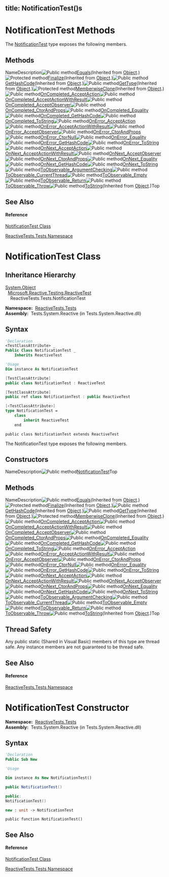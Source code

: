 title: NotificationTest()s
---
# NotificationTest Methods

The [NotificationTest](NotificationTest/NotificationTest) type exposes the following members.

## Methods

NameDescription![Public method](https://reactiveui.net/assets/img/Hh303103.pubmethod(en-us,VS.103).gif "Public method")[Equals](https://msdn.microsoft.com/en-us/library/m:system.object.equals(system.object)(v=VS.103))(Inherited from [Object](https://msdn.microsoft.com/en-us/library/e5kfa45b).)![Protected method](https://reactiveui.net/assets/img/Hh303103.protmethod(en-us,VS.103).gif "Protected method")[Finalize](https://msdn.microsoft.com/en-us/library/4k87zsw7)(Inherited from [Object](https://msdn.microsoft.com/en-us/library/e5kfa45b).)![Public method](https://reactiveui.net/assets/img/Hh303103.pubmethod(en-us,VS.103).gif "Public method")[GetHashCode](https://msdn.microsoft.com/en-us/library/zdee4b3y)(Inherited from [Object](https://msdn.microsoft.com/en-us/library/e5kfa45b).)![Public method](https://reactiveui.net/assets/img/Hh303103.pubmethod(en-us,VS.103).gif "Public method")[GetType](https://msdn.microsoft.com/en-us/library/dfwy45w9)(Inherited from [Object](https://msdn.microsoft.com/en-us/library/e5kfa45b).)![Protected method](https://reactiveui.net/assets/img/Hh303103.protmethod(en-us,VS.103).gif "Protected method")[MemberwiseClone](https://msdn.microsoft.com/en-us/library/57ctke0a)(Inherited from [Object](https://msdn.microsoft.com/en-us/library/e5kfa45b).)![Public method](https://reactiveui.net/assets/img/Hh303103.pubmethod(en-us,VS.103).gif "Public method")[OnCompleted\_AcceptAction](OnCompleted/NotificationTest.OnCompleted_AcceptAction)![Public method](https://reactiveui.net/assets/img/Hh303103.pubmethod(en-us,VS.103).gif "Public method")[OnCompleted\_AcceptActionWithResult](OnCompleted/NotificationTest.OnCompleted_AcceptActionWithResult)![Public method](https://reactiveui.net/assets/img/Hh303103.pubmethod(en-us,VS.103).gif "Public method")[OnCompleted\_AcceptObserver](OnCompleted/NotificationTest.OnCompleted_AcceptObserver)![Public method](https://reactiveui.net/assets/img/Hh303103.pubmethod(en-us,VS.103).gif "Public method")[OnCompleted\_CtorAndProps](OnCompleted/NotificationTest.OnCompleted_CtorAndProps)![Public method](https://reactiveui.net/assets/img/Hh303103.pubmethod(en-us,VS.103).gif "Public method")[OnCompleted\_Equality](OnCompleted/NotificationTest.OnCompleted_Equality)![Public method](https://reactiveui.net/assets/img/Hh303103.pubmethod(en-us,VS.103).gif "Public method")[OnCompleted\_GetHashCode](OnCompleted/NotificationTest.OnCompleted_GetHashCode)![Public method](https://reactiveui.net/assets/img/Hh303103.pubmethod(en-us,VS.103).gif "Public method")[OnCompleted\_ToString](OnCompleted/NotificationTest.OnCompleted_ToString)![Public method](https://reactiveui.net/assets/img/Hh303103.pubmethod(en-us,VS.103).gif "Public method")[OnError\_AcceptAction](OnError/NotificationTest.OnError_AcceptAction)![Public method](https://reactiveui.net/assets/img/Hh303103.pubmethod(en-us,VS.103).gif "Public method")[OnError\_AcceptActionWithResult](OnError/NotificationTest.OnError_AcceptActionWithResult)![Public method](https://reactiveui.net/assets/img/Hh303103.pubmethod(en-us,VS.103).gif "Public method")[OnError\_AcceptObserver](OnError/NotificationTest.OnError_AcceptObserver)![Public method](https://reactiveui.net/assets/img/Hh303103.pubmethod(en-us,VS.103).gif "Public method")[OnError\_CtorAndProps](OnError/NotificationTest.OnError_CtorAndProps)![Public method](https://reactiveui.net/assets/img/Hh303103.pubmethod(en-us,VS.103).gif "Public method")[OnError\_CtorNull](OnError/NotificationTest.OnError_CtorNull)![Public method](https://reactiveui.net/assets/img/Hh303103.pubmethod(en-us,VS.103).gif "Public method")[OnError\_Equality](OnError/NotificationTest.OnError_Equality)![Public method](https://reactiveui.net/assets/img/Hh303103.pubmethod(en-us,VS.103).gif "Public method")[OnError\_GetHashCode](OnError/NotificationTest.OnError_GetHashCode)![Public method](https://reactiveui.net/assets/img/Hh303103.pubmethod(en-us,VS.103).gif "Public method")[OnError\_ToString](OnError/NotificationTest.OnError_ToString)![Public method](https://reactiveui.net/assets/img/Hh303103.pubmethod(en-us,VS.103).gif "Public method")[OnNext\_AcceptAction](OnNext/NotificationTest.OnNext_AcceptAction)![Public method](https://reactiveui.net/assets/img/Hh303103.pubmethod(en-us,VS.103).gif "Public method")[OnNext\_AcceptActionWithResult](OnNext/NotificationTest.OnNext_AcceptActionWithResult)![Public method](https://reactiveui.net/assets/img/Hh303103.pubmethod(en-us,VS.103).gif "Public method")[OnNext\_AcceptObserver](OnNext/NotificationTest.OnNext_AcceptObserver)![Public method](https://reactiveui.net/assets/img/Hh303103.pubmethod(en-us,VS.103).gif "Public method")[OnNext\_CtorAndProps](OnNext/NotificationTest.OnNext_CtorAndProps)![Public method](https://reactiveui.net/assets/img/Hh303103.pubmethod(en-us,VS.103).gif "Public method")[OnNext\_Equality](OnNext/NotificationTest.OnNext_Equality)![Public method](https://reactiveui.net/assets/img/Hh303103.pubmethod(en-us,VS.103).gif "Public method")[OnNext\_GetHashCode](OnNext/NotificationTest.OnNext_GetHashCode)![Public method](https://reactiveui.net/assets/img/Hh303103.pubmethod(en-us,VS.103).gif "Public method")[OnNext\_ToString](OnNext/NotificationTest.OnNext_ToString)![Public method](https://reactiveui.net/assets/img/Hh303103.pubmethod(en-us,VS.103).gif "Public method")[ToObservable\_ArgumentChecking](ToObservable/NotificationTest.ToObservable_ArgumentChecking)![Public method](https://reactiveui.net/assets/img/Hh303103.pubmethod(en-us,VS.103).gif "Public method")[ToObservable\_CurrentThread](ToObservable/NotificationTest.ToObservable_CurrentThread)![Public method](https://reactiveui.net/assets/img/Hh303103.pubmethod(en-us,VS.103).gif "Public method")[ToObservable\_Empty](ToObservable/NotificationTest.ToObservable_Empty)![Public method](https://reactiveui.net/assets/img/Hh303103.pubmethod(en-us,VS.103).gif "Public method")[ToObservable\_Return](ToObservable/NotificationTest.ToObservable_Return)![Public method](https://reactiveui.net/assets/img/Hh303103.pubmethod(en-us,VS.103).gif "Public method")[ToObservable\_Throw](ToObservable/NotificationTest.ToObservable_Throw)![Public method](https://reactiveui.net/assets/img/Hh303103.pubmethod(en-us,VS.103).gif "Public method")[ToString](https://msdn.microsoft.com/en-us/library/7bxwbwt2)(Inherited from [Object](https://msdn.microsoft.com/en-us/library/e5kfa45b).)Top

## See Also

#### Reference

[NotificationTest Class](NotificationTest/NotificationTest)

[ReactiveTests.Tests Namespace](ReactiveTests.Tests/ReactiveTests.Tests)





# NotificationTest Class

## Inheritance Hierarchy

[System.Object](https://msdn.microsoft.com/en-us/library/e5kfa45b)  
  [Microsoft.Reactive.Testing.ReactiveTest](ReactiveTest/ReactiveTest)  
    ReactiveTests.Tests.NotificationTest

**Namespace:**  [ReactiveTests.Tests](ReactiveTests.Tests/ReactiveTests.Tests)  
**Assembly:**  Tests.System.Reactive (in Tests.System.Reactive.dll)

## Syntax

```vb
'Declaration
<TestClassAttribute> _
Public Class NotificationTest _
    Inherits ReactiveTest
```

```vb
'Usage
Dim instance As NotificationTest
```

```csharp
[TestClassAttribute]
public class NotificationTest : ReactiveTest
```

```c++
[TestClassAttribute]
public ref class NotificationTest : public ReactiveTest
```

```fsharp
[<TestClassAttribute>]
type NotificationTest =  
    class
        inherit ReactiveTest
    end
```

```jscript
public class NotificationTest extends ReactiveTest
```

The NotificationTest type exposes the following members.

## Constructors

NameDescription![Public method](https://reactiveui.net/assets/img/Hh303103.pubmethod(en-us,VS.103).gif "Public method")[NotificationTest](NotificationTest/NotificationTest)Top

## Methods

NameDescription![Public method](https://reactiveui.net/assets/img/Hh303103.pubmethod(en-us,VS.103).gif "Public method")[Equals](https://msdn.microsoft.com/en-us/library/m:system.object.equals(system.object)(v=VS.103))(Inherited from [Object](https://msdn.microsoft.com/en-us/library/e5kfa45b).)![Protected method](https://reactiveui.net/assets/img/Hh303103.protmethod(en-us,VS.103).gif "Protected method")[Finalize](https://msdn.microsoft.com/en-us/library/4k87zsw7)(Inherited from [Object](https://msdn.microsoft.com/en-us/library/e5kfa45b).)![Public method](https://reactiveui.net/assets/img/Hh303103.pubmethod(en-us,VS.103).gif "Public method")[GetHashCode](https://msdn.microsoft.com/en-us/library/zdee4b3y)(Inherited from [Object](https://msdn.microsoft.com/en-us/library/e5kfa45b).)![Public method](https://reactiveui.net/assets/img/Hh303103.pubmethod(en-us,VS.103).gif "Public method")[GetType](https://msdn.microsoft.com/en-us/library/dfwy45w9)(Inherited from [Object](https://msdn.microsoft.com/en-us/library/e5kfa45b).)![Protected method](https://reactiveui.net/assets/img/Hh303103.protmethod(en-us,VS.103).gif "Protected method")[MemberwiseClone](https://msdn.microsoft.com/en-us/library/57ctke0a)(Inherited from [Object](https://msdn.microsoft.com/en-us/library/e5kfa45b).)![Public method](https://reactiveui.net/assets/img/Hh303103.pubmethod(en-us,VS.103).gif "Public method")[OnCompleted\_AcceptAction](OnCompleted/NotificationTest.OnCompleted_AcceptAction)![Public method](https://reactiveui.net/assets/img/Hh303103.pubmethod(en-us,VS.103).gif "Public method")[OnCompleted\_AcceptActionWithResult](OnCompleted/NotificationTest.OnCompleted_AcceptActionWithResult)![Public method](https://reactiveui.net/assets/img/Hh303103.pubmethod(en-us,VS.103).gif "Public method")[OnCompleted\_AcceptObserver](OnCompleted/NotificationTest.OnCompleted_AcceptObserver)![Public method](https://reactiveui.net/assets/img/Hh303103.pubmethod(en-us,VS.103).gif "Public method")[OnCompleted\_CtorAndProps](OnCompleted/NotificationTest.OnCompleted_CtorAndProps)![Public method](https://reactiveui.net/assets/img/Hh303103.pubmethod(en-us,VS.103).gif "Public method")[OnCompleted\_Equality](OnCompleted/NotificationTest.OnCompleted_Equality)![Public method](https://reactiveui.net/assets/img/Hh303103.pubmethod(en-us,VS.103).gif "Public method")[OnCompleted\_GetHashCode](OnCompleted/NotificationTest.OnCompleted_GetHashCode)![Public method](https://reactiveui.net/assets/img/Hh303103.pubmethod(en-us,VS.103).gif "Public method")[OnCompleted\_ToString](OnCompleted/NotificationTest.OnCompleted_ToString)![Public method](https://reactiveui.net/assets/img/Hh303103.pubmethod(en-us,VS.103).gif "Public method")[OnError\_AcceptAction](OnError/NotificationTest.OnError_AcceptAction)![Public method](https://reactiveui.net/assets/img/Hh303103.pubmethod(en-us,VS.103).gif "Public method")[OnError\_AcceptActionWithResult](OnError/NotificationTest.OnError_AcceptActionWithResult)![Public method](https://reactiveui.net/assets/img/Hh303103.pubmethod(en-us,VS.103).gif "Public method")[OnError\_AcceptObserver](OnError/NotificationTest.OnError_AcceptObserver)![Public method](https://reactiveui.net/assets/img/Hh303103.pubmethod(en-us,VS.103).gif "Public method")[OnError\_CtorAndProps](OnError/NotificationTest.OnError_CtorAndProps)![Public method](https://reactiveui.net/assets/img/Hh303103.pubmethod(en-us,VS.103).gif "Public method")[OnError\_CtorNull](OnError/NotificationTest.OnError_CtorNull)![Public method](https://reactiveui.net/assets/img/Hh303103.pubmethod(en-us,VS.103).gif "Public method")[OnError\_Equality](OnError/NotificationTest.OnError_Equality)![Public method](https://reactiveui.net/assets/img/Hh303103.pubmethod(en-us,VS.103).gif "Public method")[OnError\_GetHashCode](OnError/NotificationTest.OnError_GetHashCode)![Public method](https://reactiveui.net/assets/img/Hh303103.pubmethod(en-us,VS.103).gif "Public method")[OnError\_ToString](OnError/NotificationTest.OnError_ToString)![Public method](https://reactiveui.net/assets/img/Hh303103.pubmethod(en-us,VS.103).gif "Public method")[OnNext\_AcceptAction](OnNext/NotificationTest.OnNext_AcceptAction)![Public method](https://reactiveui.net/assets/img/Hh303103.pubmethod(en-us,VS.103).gif "Public method")[OnNext\_AcceptActionWithResult](OnNext/NotificationTest.OnNext_AcceptActionWithResult)![Public method](https://reactiveui.net/assets/img/Hh303103.pubmethod(en-us,VS.103).gif "Public method")[OnNext\_AcceptObserver](OnNext/NotificationTest.OnNext_AcceptObserver)![Public method](https://reactiveui.net/assets/img/Hh303103.pubmethod(en-us,VS.103).gif "Public method")[OnNext\_CtorAndProps](OnNext/NotificationTest.OnNext_CtorAndProps)![Public method](https://reactiveui.net/assets/img/Hh303103.pubmethod(en-us,VS.103).gif "Public method")[OnNext\_Equality](OnNext/NotificationTest.OnNext_Equality)![Public method](https://reactiveui.net/assets/img/Hh303103.pubmethod(en-us,VS.103).gif "Public method")[OnNext\_GetHashCode](OnNext/NotificationTest.OnNext_GetHashCode)![Public method](https://reactiveui.net/assets/img/Hh303103.pubmethod(en-us,VS.103).gif "Public method")[OnNext\_ToString](OnNext/NotificationTest.OnNext_ToString)![Public method](https://reactiveui.net/assets/img/Hh303103.pubmethod(en-us,VS.103).gif "Public method")[ToObservable\_ArgumentChecking](ToObservable/NotificationTest.ToObservable_ArgumentChecking)![Public method](https://reactiveui.net/assets/img/Hh303103.pubmethod(en-us,VS.103).gif "Public method")[ToObservable\_CurrentThread](ToObservable/NotificationTest.ToObservable_CurrentThread)![Public method](https://reactiveui.net/assets/img/Hh303103.pubmethod(en-us,VS.103).gif "Public method")[ToObservable\_Empty](ToObservable/NotificationTest.ToObservable_Empty)![Public method](https://reactiveui.net/assets/img/Hh303103.pubmethod(en-us,VS.103).gif "Public method")[ToObservable\_Return](ToObservable/NotificationTest.ToObservable_Return)![Public method](https://reactiveui.net/assets/img/Hh303103.pubmethod(en-us,VS.103).gif "Public method")[ToObservable\_Throw](ToObservable/NotificationTest.ToObservable_Throw)![Public method](https://reactiveui.net/assets/img/Hh303103.pubmethod(en-us,VS.103).gif "Public method")[ToString](https://msdn.microsoft.com/en-us/library/7bxwbwt2)(Inherited from [Object](https://msdn.microsoft.com/en-us/library/e5kfa45b).)Top

## Thread Safety

Any public static (Shared in Visual Basic) members of this type are thread safe. Any instance members are not guaranteed to be thread safe.

## See Also

#### Reference

[ReactiveTests.Tests Namespace](ReactiveTests.Tests/ReactiveTests.Tests)









# NotificationTest Constructor

**Namespace:**  [ReactiveTests.Tests](ReactiveTests.Tests/ReactiveTests.Tests)  
**Assembly:**  Tests.System.Reactive (in Tests.System.Reactive.dll)

## Syntax

```vb
'Declaration
Public Sub New
```

```vb
'Usage

Dim instance As New NotificationTest()
```

```csharp
public NotificationTest()
```

```c++
public:
NotificationTest()
```

```fsharp
new : unit -> NotificationTest
```

```jscript
public function NotificationTest()
```

## See Also

#### Reference

[NotificationTest Class](NotificationTest/NotificationTest)

[ReactiveTests.Tests Namespace](ReactiveTests.Tests/ReactiveTests.Tests)




